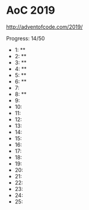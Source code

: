 AoC 2019
====

http://adventofcode.com/2019/


Progress: 14/50

- 1:      **
- 2:      **
- 3:      **
- 4:      **
- 5:      **
- 6:      **
- 7:      
- 8:      **
- 9:      
- 10:     
- 11:     
- 12:     
- 13:     
- 14:     
- 15:     
- 16:     
- 17:     
- 18:     
- 19:     
- 20:     
- 21:     
- 22:     
- 23:     
- 24:     
- 25:     